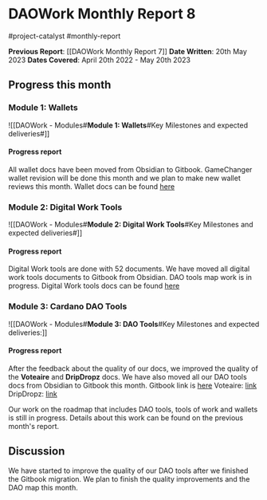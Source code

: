 # DAOWork Monthly Report 8
#project-catalyst #monthly-report

**Previous Report**: [[DAOWork Monthly Report 7]]
**Date Written**: 20th May 2023
**Dates Covered**: April 20th 2022 - May 20th 2023

## Progress this month

### Module 1: Wallets
![[DAOWork - Modules#**Module 1: Wallets**#Key Milestones and expected deliveries#]]

#### Progress report

All wallet docs have been moved from Obsidian to Gitbook. GameChanger wallet revision will be done this month and we plan to make new wallet reviews this month.
Wallet docs can be found [here](https://littlefish-1.gitbook.io/dao-work/dao-work-landing-page/cardano-wallets)

### Module 2: Digital Work Tools
![[DAOWork - Modules#**Module 2: Digital Work Tools**#Key Milestones and expected deliveries#]]

#### Progress report

Digital Work tools are done with 52 documents. We have moved all digital work tools documents to Gitbook from Obsidian. DAO tools map work is in progress.
Digital Work tools docs can be found [here](https://littlefish-1.gitbook.io/dao-work/dao-work-landing-page/tools-of-work)



### Module 3: Cardano DAO Tools
![[DAOWork - Modules#**Module 3: DAO Tools**#Key Milestones and expected deliveries:]]

#### Progress report

After the feedback about the quality of our docs, we improved the quality of the **Voteaire** and **DripDropz** docs.
We have also moved all our DAO tools docs from Obsidian to Gitbook this month.
Gitbook link is [here](https://littlefish-1.gitbook.io/dao-work/dao-work-landing-page/dao-tools)
Voteaire: [link](https://littlefish-1.gitbook.io/dao-work/dao-work-landing-page/dao-tools/infrastructure-and-governance/voteaire)
DripDropz: [link](https://littlefish-1.gitbook.io/dao-work/dao-work-landing-page/dao-tools/decentralized-finance/dripdropz)

Our work on the roadmap that includes DAO tools, tools of work and wallets is still in progress. Details about this work can be found on the previous month's report.


## Discussion

We have started to improve the quality of our DAO tools after we finished the Gitbook migration. We plan to finish the quality improvements and the DAO map this month. 